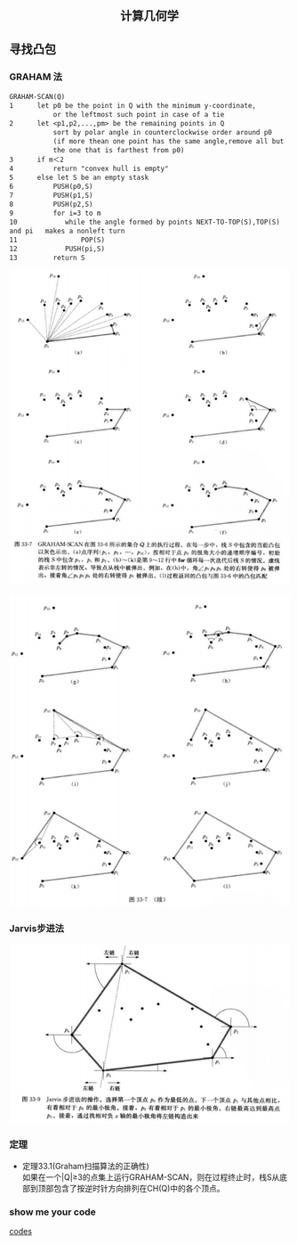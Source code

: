 ## <center>计算几何学</center>

## 寻找凸包

### GRAHAM 法

```
GRAHAM-SCAN(Q)
1	   let p0 be the point in Q with the minimum y-coordinate,
	       or the leftmost such point in case of a tie
2	   let <p1,p2,...,pm> be the remaining points in Q
	       sort by polar angle in counterclockwise order around p0
	       (if more thean one point has the same angle,remove all but 
	       the one that is farthest from p0)
3	   if m＜2
4	       return "convex hull is empty"
5	   else let S be an empty stask
6	       PUSH(p0,S)
7	       PUSH(p1,S)
8	       PUSH(p2,S)
9	       for i=3 to m
10	          while the angle formed by points NEXT-TO-TOP(S),TOP(S) and pi   makes a nonleft turn
11	              POP(S)
12	          PUSH(pi,S)
13	       return S
```

![graharm](../image/graham.png)

![graham1](../image/graham1.png)


### Jarvis步进法

![jarvis](../image/jarvis.png)

### 定理
* 定理33.1(Graham扫描算法的正确性)  
  如果在一个|Q|≥3的点集上运行GRAHAM-SCAN，则在过程终止时，栈S从底部到顶部包含了按逆时针方向排列在CH(Q)中的各个顶点。


### show me your code
[codes](../codes/md33.cpp)